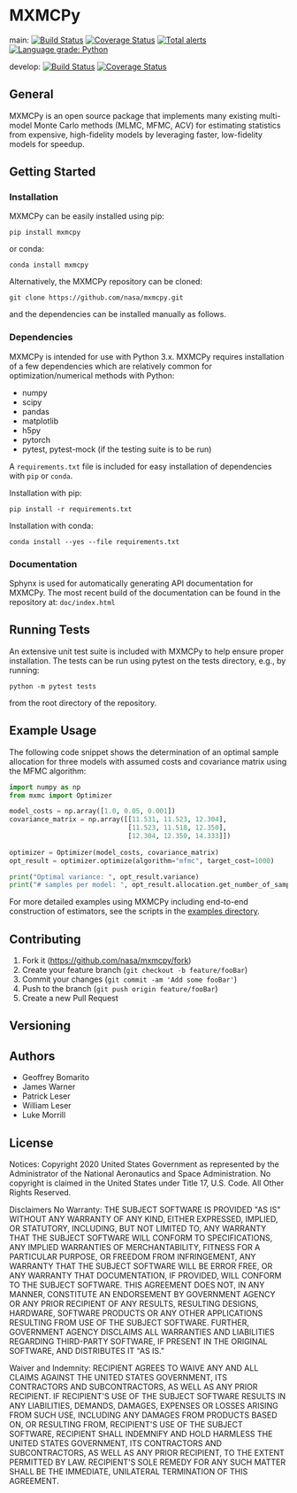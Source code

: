 # MXMCPy
main: 
[![Build Status](https://travis-ci.com/nasa/MXMCPy.svg?branch=main)](https://travis-ci.com/nasa/MXMCPy) 
[![Coverage Status](https://coveralls.io/repos/github/nasa/MXMCPy/badge.svg?branch=main)](https://coveralls.io/github/nasa/MXMCPy?branch=main) 
[![Total alerts](https://img.shields.io/lgtm/alerts/g/nasa/MXMCPy.svg?logo=lgtm&logoWidth=18)](https://lgtm.com/projects/g/nasa/MXMCPy/alerts/)
[![Language grade: Python](https://img.shields.io/lgtm/grade/python/g/nasa/MXMCPy.svg?logo=lgtm&logoWidth=18)](https://lgtm.com/projects/g/nasa/MXMCPy/context:python)

develop: 
[![Build Status](https://travis-ci.com/nasa/MXMCPy.svg?branch=develop)](https://travis-ci.com/nasa/MXMCPy) 
[![Coverage Status](https://coveralls.io/repos/github/nasa/MXMCPy/badge.svg?branch=develop)](https://coveralls.io/github/nasa/MXMCPy?branch=develop) 

## General
MXMCPy is an open source package that implements many existing multi-model 
Monte Carlo methods (MLMC, MFMC, ACV) for estimating statistics from expensive,
high-fidelity models by leveraging faster, low-fidelity models for speedup.

## Getting Started

### Installation

MXMCPy can be easily installed using pip:
```shell
pip install mxmcpy
```
or conda:
```shell
conda install mxmcpy
```

Alternatively, the MXMCPy repository can be cloned:
```shell
git clone https://github.com/nasa/mxmcpy.git
```
and the dependencies can be installed manually as follows. 

### Dependencies
MXMCPy is intended for use with Python 3.x.  MXMCPy requires installation of a 
few dependencies which are relatively common for optimization/numerical methods
with Python:
  - numpy
  - scipy
  - pandas
  - matplotlib
  - h5py
  - pytorch
  - pytest, pytest-mock (if the testing suite is to be run)
  
A `requirements.txt` file is included for easy installation of dependencies with 
`pip` or `conda`.

Installation with pip:
```shell
pip install -r requirements.txt
```

Installation with conda:
```shell
conda install --yes --file requirements.txt
```

### Documentation
Sphynx is used for automatically generating API documentation for MXMCPy. The 
most recent build of the documentation can be found in the repository at: 
`doc/index.html`

## Running Tests
An extensive unit test suite is included with MXMCPy to help ensure proper 
installation. The tests can be run using pytest on the tests directory, e.g., 
by running:
```shell
python -m pytest tests 
```
from the root directory of the repository.

## Example Usage

The following code snippet shows the determination of an optimal sample
allocation for three models with assumed costs and covariance matrix using
the MFMC algorithm:

```python
import numpy as np
from mxmc import Optimizer

model_costs = np.array([1.0, 0.05, 0.001])
covariance_matrix = np.array([[11.531, 11.523, 12.304],
                              [11.523, 11.518, 12.350],
                              [12.304, 12.350, 14.333]])
                             
optimizer = Optimizer(model_costs, covariance_matrix)
opt_result = optimizer.optimize(algorithm="mfmc", target_cost=1000)

print("Optimal variance: ", opt_result.variance)
print("# samples per model: ", opt_result.allocation.get_number_of_samples_per_model())
```

For more detailed examples using MXMCPy including end-to-end construction of
estimators, see the scripts in the [examples directory](examples/). 

## Contributing
1. Fork it (<https://github.com/nasa/mxmcpy/fork>)
2. Create your feature branch (`git checkout -b feature/fooBar`)
3. Commit your changes (`git commit -am 'Add some fooBar'`)
4. Push to the branch (`git push origin feature/fooBar`)
5. Create a new Pull Request

## Versioning


## Authors
  * Geoffrey Bomarito
  * James Warner
  * Patrick Leser
  * William Leser
  * Luke Morrill
  
## License 

Notices:
Copyright 2020 United States Government as represented by the Administrator of 
the National Aeronautics and Space Administration. No copyright is claimed in 
the United States under Title 17, U.S. Code. All Other Rights Reserved.
 
Disclaimers
No Warranty: THE SUBJECT SOFTWARE IS PROVIDED "AS IS" WITHOUT ANY WARRANTY OF 
ANY KIND, EITHER EXPRESSED, IMPLIED, OR STATUTORY, INCLUDING, BUT NOT LIMITED 
TO, ANY WARRANTY THAT THE SUBJECT SOFTWARE WILL CONFORM TO SPECIFICATIONS, ANY 
IMPLIED WARRANTIES OF MERCHANTABILITY, FITNESS FOR A PARTICULAR PURPOSE, OR 
FREEDOM FROM INFRINGEMENT, ANY WARRANTY THAT THE SUBJECT SOFTWARE WILL BE ERROR 
FREE, OR ANY WARRANTY THAT DOCUMENTATION, IF PROVIDED, WILL CONFORM TO THE 
SUBJECT SOFTWARE. THIS AGREEMENT DOES NOT, IN ANY MANNER, CONSTITUTE AN 
ENDORSEMENT BY GOVERNMENT AGENCY OR ANY PRIOR RECIPIENT OF ANY RESULTS, 
RESULTING DESIGNS, HARDWARE, SOFTWARE PRODUCTS OR ANY OTHER APPLICATIONS 
RESULTING FROM USE OF THE SUBJECT SOFTWARE.  FURTHER, GOVERNMENT AGENCY 
DISCLAIMS ALL WARRANTIES AND LIABILITIES REGARDING THIRD-PARTY SOFTWARE, 
IF PRESENT IN THE ORIGINAL SOFTWARE, AND DISTRIBUTES IT "AS IS." 
 
Waiver and Indemnity:  RECIPIENT AGREES TO WAIVE ANY AND ALL CLAIMS AGAINST THE 
UNITED STATES GOVERNMENT, ITS CONTRACTORS AND SUBCONTRACTORS, AS WELL AS ANY 
PRIOR RECIPIENT.  IF RECIPIENT'S USE OF THE SUBJECT SOFTWARE RESULTS IN ANY 
LIABILITIES, DEMANDS, DAMAGES, EXPENSES OR LOSSES ARISING FROM SUCH USE, 
INCLUDING ANY DAMAGES FROM PRODUCTS BASED ON, OR RESULTING FROM, RECIPIENT'S 
USE OF THE SUBJECT SOFTWARE, RECIPIENT SHALL INDEMNIFY AND HOLD HARMLESS THE 
UNITED STATES GOVERNMENT, ITS CONTRACTORS AND SUBCONTRACTORS, AS WELL AS ANY 
PRIOR RECIPIENT, TO THE EXTENT PERMITTED BY LAW.  RECIPIENT'S SOLE REMEDY FOR 
ANY SUCH MATTER SHALL BE THE IMMEDIATE, UNILATERAL TERMINATION OF THIS 
AGREEMENT.


